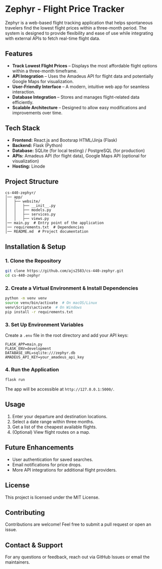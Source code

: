 # Zephyr - Flight Price Tracker

Zephyr is a web-based flight tracking application that helps spontaneous travelers find the lowest flight prices within a three-month period. The system is designed to provide flexibility and ease of use while integrating with external APIs to fetch real-time flight data.

## Features
- **Track Lowest Flight Prices** – Displays the most affordable flight options within a three-month timeframe.
- **API Integration** – Uses the Amadeus API for flight data and potentially Google Maps for visualization.
- **User-Friendly Interface** – A modern, intuitive web app for seamless interaction.
- **Database Integration** – Stores and manages flight-related data efficiently.
- **Scalable Architecture** – Designed to allow easy modifications and improvements over time.

## Tech Stack
- **Frontend:** React.js and Bootsrap HTML/Jinja (Flask)
- **Backend:** Flask (Python)
- **Database:** SQLite (for local testing) / PostgreSQL (for production)
- **APIs:** Amadeus API (for flight data), Google Maps API (optional for visualization)
- **Hosting:** Linode

## Project Structure
```
cs-440-zephyr/
│── app/
│   ├── website/
│   │   ├── __init__.py
│   │   ├── models.py
│   │   ├── services.py
│   │   ├── views.py
│── main.py  # Entry point of the application
│── requirements.txt  # Dependencies
│── README.md  # Project documentation
```

## Installation & Setup

### 1. Clone the Repository
```bash
git clone https://github.com/ajs2583/cs-440-zephyr.git
cd cs-440-zephyr
```

### 2. Create a Virtual Environment & Install Dependencies
```bash
python -m venv venv
source venv/bin/activate  # On macOS/Linux
venv\Scripts\activate  # On Windows
pip install -r requirements.txt
```

### 3. Set Up Environment Variables
Create a `.env` file in the root directory and add your API keys:
```
FLASK_APP=main.py
FLASK_ENV=development
DATABASE_URL=sqlite:///zephyr.db
AMADEUS_API_KEY=your_amadeus_api_key
```

### 4. Run the Application
```bash
flask run
```
The app will be accessible at `http://127.0.0.1:5000/`.

## Usage
1. Enter your departure and destination locations.
2. Select a date range within three months.
3. Get a list of the cheapest available flights.
4. (Optional) View flight routes on a map.

## Future Enhancements
- User authentication for saved searches.
- Email notifications for price drops.
- More API integrations for additional flight providers.

## License
This project is licensed under the MIT License.

## Contributing
Contributions are welcome! Feel free to submit a pull request or open an issue.

## Contact & Support
For any questions or feedback, reach out via GitHub Issues or email the maintainers.
